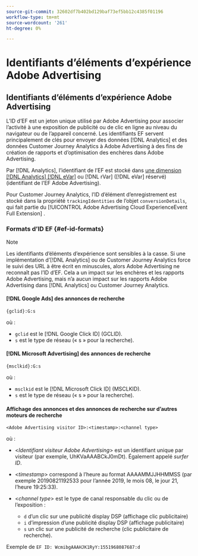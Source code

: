 ```yaml
---
source-git-commit: 32602df7b402bd129baf73ef5bb12c4385f01196
workflow-type: tm+mt
source-wordcount: '261'
ht-degree: 0%

---
```

# Identifiants d’éléments d’expérience Adobe Advertising

## Identifiants d’éléments d’expérience Adobe Advertising

L’ID d’EF est un jeton unique utilisé par Adobe Advertising pour associer l’activité à une exposition de publicité ou de clic en ligne au niveau du navigateur ou de l’appareil concerné. Les identifiants EF servent principalement de clés pour envoyer des données [!DNL Analytics] et des données Customer Journey Analytics à Adobe Advertising à des fins de création de rapports et d’optimisation des enchères dans Adobe Advertising.

Par [!DNL Analytics], l’identifiant de l’EF est stocké dans [une dimension  [!DNL Analytics] [!DNL eVar]](https://experienceleague.adobe.com/docs/analytics/components/dimensions/evar.html?lang=fr) ou [!DNL rVar] ([!DNL eVar] réservé) (identifiant de l’EF Adobe Advertising).

Pour Customer Journey Analytics, l’ID d’élément d’enregistrement est stocké dans la propriété `trackingIdentities` de l’objet `conversionDetails`, qui fait partie du [!UICONTROL Adobe Advertising Cloud ExperienceEvent Full Extension] .

### Formats d’ID EF {#ef-id-formats}

>[!NOTE]
>
>Les identifiants d’éléments d’expérience sont sensibles à la casse. Si une implémentation d’[!DNL Analytics] ou de Customer Journey Analytics force le suivi des URL à être écrit en minuscules, alors Adobe Advertising ne reconnaît pas l’ID d’EF. Cela a un impact sur les enchères et les rapports Adobe Advertising, mais n’a aucun impact sur les rapports Adobe Advertising dans [!DNL Analytics] ou Customer Journey Analytics.

#### [!DNL Google Ads] des annonces de recherche

```
{gclid}:G:s
```

où :

* `gclid` est le [!DNL Google Click ID] (GCLID).
* `s` est le type de réseau (« s » pour la recherche).

#### [!DNL Microsoft Advertising] des annonces de recherche

```
{msclkid}:G:s
```

où :

* `msclkid` est le [!DNL Microsoft Click ID] (MSCLKID).
* `s` est le type de réseau (« s » pour la recherche).

#### Affichage des annonces et des annonces de recherche sur d’autres moteurs de recherche

```
<Adobe Advertising visitor ID>:<timestamp>:<channel type>
```

où :

* &lt;*Identifiant visiteur Adobe Advertising*> est un identifiant unique par visiteur (par exemple, UhKVaAAABCkJ0mDt). Également appelé *surfer ID*.

* &lt;*timestamp*> correspond à l’heure au format AAAAMMJJHHMMSS (par exemple 20190821192533 pour l’année 2019, le mois 08, le jour 21, l’heure 19:25:33).

* &lt;*channel type*> est le type de canal responsable du clic ou de l’exposition :

   * `d` d’un clic sur une publicité display DSP (affichage clic publicitaire)
   * `i` d’impression d’une publicité display DSP (affichage publicitaire)
   * `s` un clic sur une publicité de recherche (clic publicitaire de recherche).

Exemple de `EF ID: WcmibgAAAHJK1RyY:1551968087687:d`
